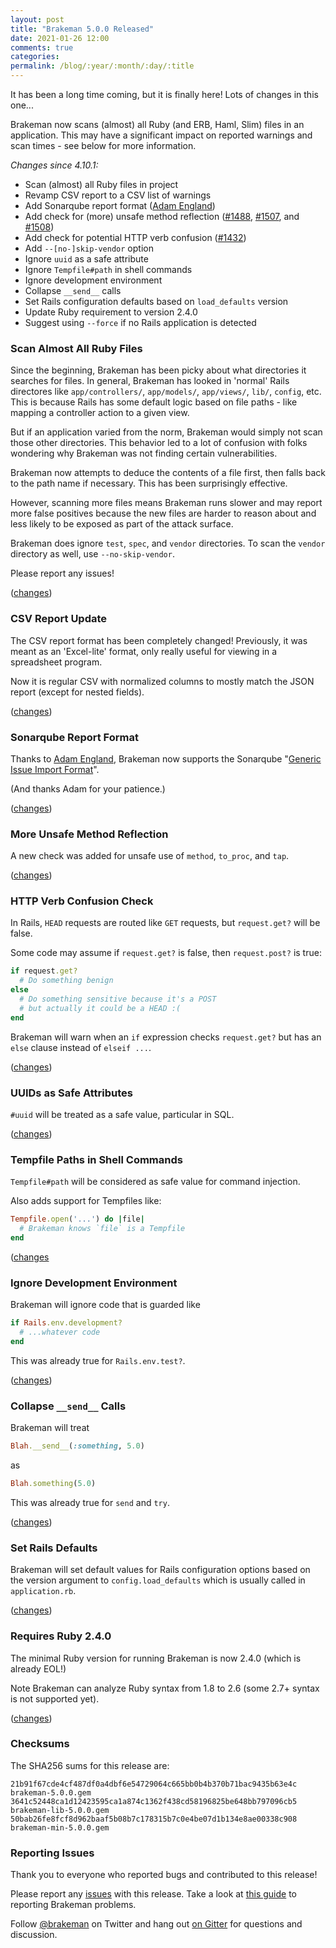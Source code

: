 ```yaml
---
layout: post
title: "Brakeman 5.0.0 Released"
date: 2021-01-26 12:00
comments: true
categories:
permalink: /blog/:year/:month/:day/:title
---
```


It has been a long time coming, but it is finally here! Lots of changes in this one...

Brakeman now scans (almost) all Ruby (and ERB, Haml, Slim) files in an application.
This may have a significant impact on reported warnings and scan times - see below for more information.

_Changes since 4.10.1:_

* Scan (almost) all Ruby files in project
* Revamp CSV report to a CSV list of warnings
* Add Sonarqube report format ([Adam England](https://github.com/adamnengland))
* Add check for (more) unsafe method reflection ([#1488](https://github.com/presidentbeef/brakeman/issues/1488), [#1507](https://github.com/presidentbeef/brakeman/issues/1507), and [#1508](https://github.com/presidentbeef/brakeman/issues/1508))
* Add check for potential HTTP verb confusion ([#1432](https://github.com/presidentbeef/brakeman/issues/1432))
* Add `--[no-]skip-vendor` option
* Ignore `uuid` as a safe attribute
* Ignore `Tempfile#path` in shell commands
* Ignore development environment
* Collapse `__send__` calls
* Set Rails configuration defaults based on `load_defaults` version
* Update Ruby requirement to version 2.4.0
* Suggest using `--force` if no Rails application is detected

### Scan Almost All Ruby Files 

Since the beginning, Brakeman has been picky about what directories it searches for files.
In general, Brakeman has looked in 'normal' Rails directores like `app/controllers/`, `app/models/`, `app/views/`, `lib/`, `config`, etc.
This is because Rails has some default logic based on file paths - like mapping a controller action to a given view.

But if an application varied from the norm, Brakeman would simply not scan those other directories.
This behavior led to a lot of confusion with folks wondering why Brakeman was not finding certain vulnerabilities.

Brakeman now attempts to deduce the contents of a file first, then falls back to the path name if necessary.
This has been surprisingly effective.

However, scanning more files means Brakeman runs slower and may report more false positives because the new files
are harder to reason about and less likely to be exposed as part of the attack surface.

Brakeman does ignore `test`, `spec`, and `vendor` directories. To scan the `vendor` directory as well, use `--no-skip-vendor`.

Please report any issues!

([changes](https://github.com/presidentbeef/brakeman/pull/1520))

### CSV Report Update 

The CSV report format has been completely changed! Previously, it was meant as an 'Excel-lite' format, only really useful for viewing in a spreadsheet program.

Now it is regular CSV with normalized columns to mostly match the JSON report (except for nested fields). 

([changes](https://github.com/presidentbeef/brakeman/pull/1547))

### Sonarqube Report Format

Thanks to [Adam England](https://github.com/adamnengland), Brakeman now supports the Sonarqube "[Generic Issue Import Format](https://docs.sonarqube.org/latest/analysis/generic-issue/)". 

(And thanks Adam for your patience.)

([changes](https://github.com/presidentbeef/brakeman/pull/1505))

### More Unsafe Method Reflection

A new check was added for unsafe use of `method`, `to_proc`, and `tap`.

([changes](https://github.com/presidentbeef/brakeman/pull/1527))

### HTTP Verb Confusion Check

In Rails, `HEAD` requests are routed like `GET` requests, but `request.get?` will be false.

Some code may assume if `request.get?` is false, then `request.post?` is true:

```ruby
if request.get?
  # Do something benign
else
  # Do something sensitive because it's a POST
  # but actually it could be a HEAD :(
end
```

Brakeman will warn when an `if` expression checks `request.get?` but has an `else` clause instead of `elseif ...`.

([changes](https://github.com/presidentbeef/brakeman/pull/1524))

### UUIDs as Safe Attributes

`#uuid` will be treated as a safe value, particular in SQL.

([changes](https://github.com/presidentbeef/brakeman/pull/1553))

### Tempfile Paths in Shell Commands

`Tempfile#path` will be considered as safe value for command injection.

Also adds support for Tempfiles like:

```ruby
Tempfile.open('...') do |file|
  # Brakeman knows `file` is a Tempfile
end
```

([changes](https://github.com/presidentbeef/brakeman/pull/1544)

### Ignore Development Environment

Brakeman will ignore code that is guarded like

```ruby
if Rails.env.development?
  # ...whatever code
end
```

This was already true for `Rails.env.test?`.

([changes](https://github.com/presidentbeef/brakeman/pull/1549))

### Collapse `__send__` Calls

Brakeman will treat

```ruby
Blah.__send__(:something, 5.0)
```

as

```ruby
Blah.something(5.0)
```

This was already true for `send` and `try`.

([changes](https://github.com/presidentbeef/brakeman/pull/1551))

### Set Rails Defaults

Brakeman will set default values for Rails configuration options based on the version argument to `config.load_defaults` which is usually called in `application.rb`.

([changes](https://github.com/presidentbeef/brakeman/pull/1532))

### Requires Ruby 2.4.0

The minimal Ruby version for running Brakeman is now 2.4.0 (which is already EOL!)

Note Brakeman can analyze Ruby syntax from 1.8 to 2.6 (some 2.7+ syntax is not supported yet).

([changes](https://github.com/presidentbeef/brakeman/pull/1515))

### Checksums

The SHA256 sums for this release are:

    21b91f67cde4cf487df0a4dbf6e54729064c665bb0b4b370b71bac9435b63e4c  brakeman-5.0.0.gem
    3641c52448ca1d12423595ca1a874c1362f438cd58196825be648bb797096cb5  brakeman-lib-5.0.0.gem
    50bab26fe8fcf8d962baaf5b08b7c178315b7c0e4be07d1b134e8ae00338c908  brakeman-min-5.0.0.gem

### Reporting Issues

Thank you to everyone who reported bugs and contributed to this release!

Please report any [issues](https://github.com/presidentbeef/brakeman/issues) with this release. Take a look at [this guide](https://github.com/presidentbeef/brakeman/wiki/How-to-Report-a-Brakeman-Issue) to reporting Brakeman problems.

Follow [@brakeman](https://twitter.com/brakeman) on Twitter and hang out [on Gitter](https://gitter.im/presidentbeef/brakeman) for questions and discussion.

